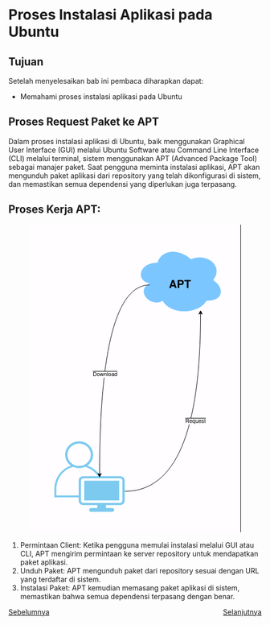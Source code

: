 # Proses Instalasi Aplikasi pada Ubuntu
## Tujuan
Setelah menyelesaikan bab ini pembaca diharapkan dapat:
- Memahami proses instalasi aplikasi pada Ubuntu

## Proses Request Paket ke APT
Dalam proses instalasi aplikasi di Ubuntu, baik menggunakan Graphical User Interface (GUI) melalui Ubuntu Software atau Command Line Interface (CLI) melalui terminal, sistem menggunakan APT (Advanced Package Tool) sebagai manajer paket. Saat pengguna meminta instalasi aplikasi, APT akan mengunduh paket aplikasi dari repository yang telah dikonfigurasi di sistem, dan memastikan semua dependensi yang diperlukan juga terpasang.

## Proses Kerja APT:
<center> 

![ALur](img/alur_instalasi_linux_.png)
</center>

1. Permintaan Client: Ketika pengguna memulai instalasi melalui GUI atau CLI, APT mengirim permintaan ke server repository untuk mendapatkan paket aplikasi.
2. Unduh Paket: APT mengunduh paket dari repository sesuai dengan URL yang terdaftar di sistem. 
3. Instalasi Paket: APT kemudian memasang paket aplikasi di sistem, memastikan bahwa semua dependensi terpasang dengan benar.


<div style="display: flex; justify-content: space-between;">
  <a href="./instalasi_ubuntu.md">Sebelumnya</a>
  <a href="./instalasi_gui_ubuntu_software.md">Selanjutnya</a>
</div>